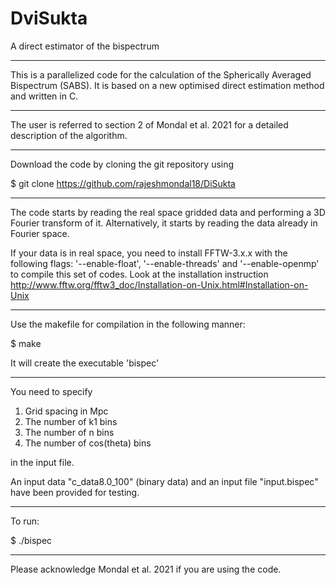 # DviSukta
A direct estimator of the bispectrum
_____________________________________

This is a parallelized code for the calculation of the Spherically Averaged Bispectrum (SABS). It is based on a new optimised direct estimation method and written in C.
_____________________________________

The user is referred to section 2 of Mondal et al. 2021 for a detailed description of the algorithm.
_____________________________________

Download the code by cloning the git repository using

$ git clone https://github.com/rajeshmondal18/DiSukta
_____________________________________

The code starts by reading the real space gridded data and performing a 3D Fourier transform of it. Alternatively, it starts by reading the data already in Fourier space.

If your data is in real space, you need to install FFTW-3.x.x with the following flags: '--enable-float', '--enable-threads' and '--enable-openmp' to compile this set of codes. Look at the installation instruction http://www.fftw.org/fftw3_doc/Installation-on-Unix.html#Installation-on-Unix
_____________________________________

Use the makefile for compilation in the following manner:

$ make


It will create the executable 'bispec'
_____________________________________

You need to specify 
1. Grid spacing in Mpc 
2. The number of k1 bins 
3. The number of n bins 
4. The number of cos(theta) bins 

in the input file.

An input data "c_data8.0_100" (binary data) and an input file "input.bispec" have been provided for testing.  
_____________________________________

To run:

$ ./bispec
_____________________________________

Please acknowledge Mondal et al. 2021 if you are using the code.
